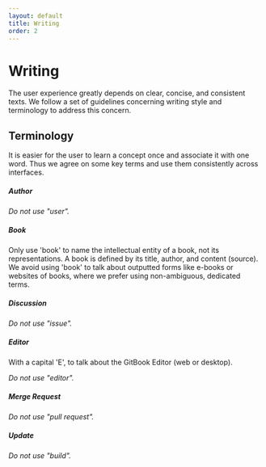 ```yaml
---
layout: default
title: Writing
order: 2
---
```


# Writing

The user experience greatly depends on clear, concise, and consistent texts. We follow a set of guidelines concerning writing style and terminology to address this concern.

## Terminology

It is easier for the user to learn a concept once and associate it with one word. Thus we agree on some key terms and use them consistently across interfaces.

##### Author
_Do not use "user"._

##### Book

Only use 'book' to name the intellectual entity of a book, not its representations. A book is defined by its title, author, and content (source). We avoid using 'book' to talk about outputted forms like e-books or websites of books, where we prefer using non-ambiguous, dedicated terms.

##### Discussion
_Do not use "issue"._

##### Editor
With a capital 'E', to talk about the GitBook Editor (web or desktop).

_Do not use "editor"._

##### Merge Request
_Do not use "pull request"._

##### Update
_Do not use "build"._
